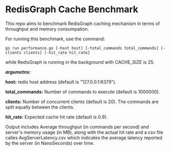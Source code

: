 # RedisGraph Cache Benchmark

This repo aims to benchmark RedisGraph caching mechanism in terms of throughput and memory consumpation.

For running this benchmark, use the command:
```
go run performance.go [-host host] [-total_commands total_commands] [-clients clients] [-hit_rate hit_rate]
```
while RedisGraph is running in the background with CACHE_SIZE is 25.

**_argumetns:_**

**host:** redis host address (default is "127.0.0.1:6379").

**total_commands:** Number of commands to execute (default is 1000000).

**clients:** Number of concurrent clients (default is 20). The commands are split equally between the clients.

**hit_rate:** Expected cache hit rate (default is 0.9).

Output includes Average throughput (in commands per second) and server's memory usage (in MB), along with the actual hit rate and a csv file calles AvgServerLatency.csv which indicates the average latency reported by the server (in NanoSeconds) over time.  



